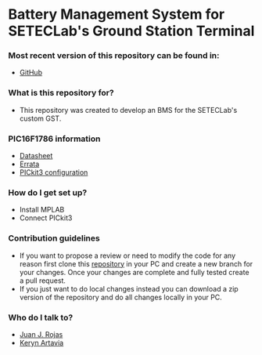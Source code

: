 Battery Management System for SETECLab's Ground Station Terminal  
============

### Most recent version of this repository can be found in: ###

* [GitHub](https://github.com/Setec-Lab/gst_bms)

### What is this repository for? ###

* This repository was created to develop an BMS for the SETECLab's custom GST. 

### PIC16F1786 information

* [Datasheet](http://ww1.microchip.com/downloads/en/DeviceDoc/40001637C.pdf)
* [Errata](http://ww1.microchip.com/downloads/en/DeviceDoc/80000553C.pdf)
* [PICkit3 configuration](http://ww1.microchip.com/downloads/en/DeviceDoc/50002010B.pdf)

### How do I get set up? ###

* Install MPLAB
* Connect PICkit3


### Contribution guidelines ###

* If you want to propose a review or need to modify the code for any reason first clone this [repository](https://github.com/Setec-Lab/gst_bms) in your PC and create a new branch for your changes. Once your changes are complete and fully tested create a pull request.
* If you just want to do local changes instead you can download a zip version of the repository and do all changes locally in your PC. 

### Who do I talk to? ###

* [Juan J. Rojas](mailto:juan.rojas@itcr.ac.cr)
* [Keryn Artavia](mailto:kartaviamiranda@gmail.com)
